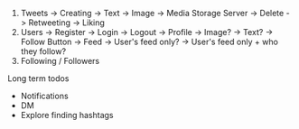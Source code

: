 1. Tweets
    -> Creating 
        -> Text
        -> Image -> Media Storage Server
    -> Delete
    -> Retweeting
    -> Liking
2. Users
    -> Register
    -> Login
    -> Logout
    -> Profile
        -> Image?
        -> Text?
        -> Follow Button
    -> Feed
        -> User's feed only?
        -> User's feed only + who they follow?
3. Following / Followers

Long term todos
- Notifications 
- DM 
- Explore finding hashtags

